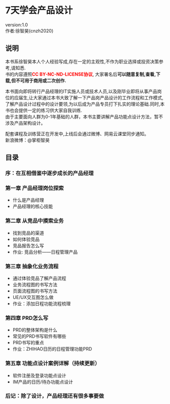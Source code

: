 # 7天学会产品设计
version:1.0  
作者:徐智昊(cnzh2020)

## 说明
本书系徐智昊本人个人经验写成,存在一定的主观性,不作为职业选择或投资决策参考,请知悉.   
书的内容遵照<font color=red>**CC BY-NC-ND-LICENSE协议**</font>, 大家署名后**可以随意复制,查看,下载,但不可用于商用或二次创作.**

本书面向即将转行产品经理的IT实施人员或技术人员,以及刚毕业即将从事产品岗位的应届生,让大家通过本书大致了解一下产品岗产品设计的工作流程和工作模式,了解产品设计过程中的设计要领,为以后成为产品专员打下扎实的理论基础.同时,本书也会提供一定的练习供大家自我训练.  
由于主要面向人群为0-1年基础的人群，本书主要讲解产品功能点设计方法，暂不涉及产品架构设计。

配套课程及训练营正在开发中,上线后会通过微博、网易云课堂同步通知。  
新浪微博：@掌柜智昊

## 目录
### 序：在互相借鉴中逐步成长的产品经理
### 第一章 产品经理岗位探索
* 什么是产品经理
* 产品经理的核心技能

### 第二章 从竞品中摸索业务  
* 找到竞品的渠道
* 如何体验竞品
* 竞品报告怎么写
* 作业: 竞品分析——日程管理产品

### 第三章 抽象化业务流程
* 通过体验竞品了解产品流程
* 业务流程图的书写方法
* 页面流程图的书写方法
* UE/UX交互图怎么做
* 作业：添加日程功能流程梳理

### 第四章 PRD怎么写
* PRD的整体架构是什么
* 常见的PRD书写软件有哪些
* PRD书写的重点
* 作业：ZHIHAO日历的日程管理功能PRD

### 第五章 功能点设计案例详解（持续更新）
* 软件注册及登录功能点设计
* IM产品的日历/待办功能点设计

### 后记：除了设计，产品经理还有很多事要做